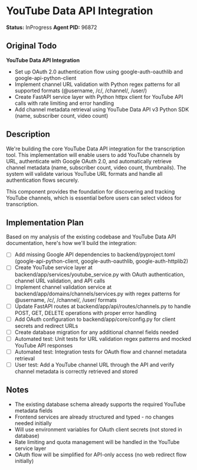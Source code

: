 # YouTube Data API Integration
**Status:** InProgress
**Agent PID:** 96872

## Original Todo
**YouTube Data API Integration**
- Set up OAuth 2.0 authentication flow using google-auth-oauthlib and google-api-python-client
- Implement channel URL validation with Python regex patterns for all supported formats (@username, /c/, /channel/, /user/)
- Create FastAPI service layer with Python httpx client for YouTube API calls with rate limiting and error handling
- Add channel metadata retrieval using YouTube Data API v3 Python SDK (name, subscriber count, video count)

## Description
We're building the core YouTube Data API integration for the transcription tool. This implementation will enable users to add YouTube channels by URL, authenticate with Google OAuth 2.0, and automatically retrieve channel metadata (name, subscriber count, video count, thumbnails). The system will validate various YouTube URL formats and handle all authentication flows securely.

This component provides the foundation for discovering and tracking YouTube channels, which is essential before users can select videos for transcription.

## Implementation Plan
Based on my analysis of the existing codebase and YouTube Data API documentation, here's how we'll build the integration:

- [ ] Add missing Google API dependencies to backend/pyproject.toml (google-api-python-client, google-auth-oauthlib, google-auth-httplib2)
- [ ] Create YouTube service layer at backend/app/services/youtube_service.py with OAuth authentication, channel URL validation, and API calls
- [ ] Implement channel validation service at backend/app/domains/channels/services.py with regex patterns for @username, /c/, /channel/, /user/ formats
- [ ] Update FastAPI routes at backend/app/api/routes/channels.py to handle POST, GET, DELETE operations with proper error handling
- [ ] Add OAuth configuration to backend/app/core/config.py for client secrets and redirect URLs
- [ ] Create database migration for any additional channel fields needed
- [ ] Automated test: Unit tests for URL validation regex patterns and mocked YouTube API responses
- [ ] Automated test: Integration tests for OAuth flow and channel metadata retrieval
- [ ] User test: Add a YouTube channel URL through the API and verify channel metadata is correctly retrieved and stored

## Notes
- The existing database schema already supports the required YouTube metadata fields
- Frontend services are already structured and typed - no changes needed initially
- Will use environment variables for OAuth client secrets (not stored in database)
- Rate limiting and quota management will be handled in the YouTube service layer
- OAuth flow will be simplified for API-only access (no web redirect flow initially)
